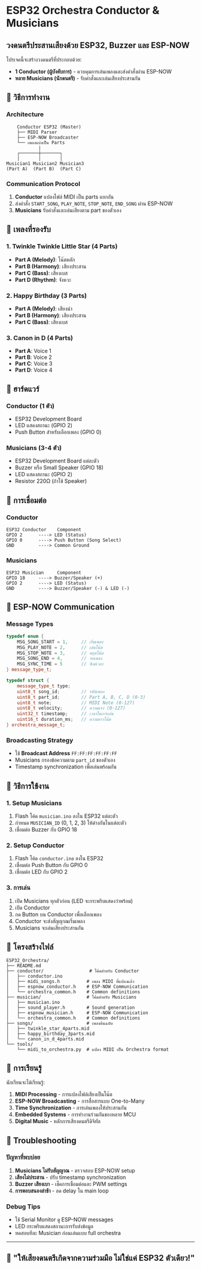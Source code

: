 # ESP32 Orchestra Conductor & Musicians
## วงดนตรีประสานเสียงด้วย ESP32, Buzzer และ ESP-NOW

โปรเจคนี้จะสร้างวงดนตรีที่ประกอบด้วย:
- **1 Conductor (ผู้บังคับการ)** - ควบคุมการเล่นเพลงและส่งคำสั่งผ่าน ESP-NOW
- **หลาย Musicians (นักดนตรี)** - รับคำสั่งและเล่นเสียงประสานกัน

## 🎵 วิธีการทำงาน

### Architecture
```
    Conductor ESP32 (Master)
    ├── MIDI Parser
    ├── ESP-NOW Broadcaster  
    └── เพลงแบ่งเป็น Parts
            |
    ┌───────┼───────┐
    │       │       │
Musician1 Musician2 Musician3
(Part A)  (Part B)  (Part C)
```

### Communication Protocol
1. **Conductor** แปลงไฟล์ MIDI เป็น parts แยกกัน
2. ส่งคำสั่ง `START_SONG`, `PLAY_NOTE`, `STOP_NOTE`, `END_SONG` ผ่าน ESP-NOW
3. **Musicians** รับคำสั่งและเล่นเสียงตาม part ของตัวเอง

## 🎼 เพลงที่รองรับ

### 1. Twinkle Twinkle Little Star (4 Parts)
- **Part A (Melody)**: โน๊ตหลัก
- **Part B (Harmony)**: เสียงประสาน
- **Part C (Bass)**: เสียงเบส
- **Part D (Rhythm)**: จังหวะ

### 2. Happy Birthday (3 Parts)  
- **Part A (Melody)**: เสียงนำ
- **Part B (Harmony)**: เสียงประสาน
- **Part C (Bass)**: เสียงเบส

### 3. Canon in D (4 Parts)
- **Part A**: Voice 1
- **Part B**: Voice 2  
- **Part C**: Voice 3
- **Part D**: Voice 4

## 🔧 ฮาร์ดแวร์

### Conductor (1 ตัว)
- ESP32 Development Board
- LED แสดงสถานะ (GPIO 2)
- Push Button สำหรับเลือกเพลง (GPIO 0)

### Musicians (3-4 ตัว)
- ESP32 Development Board แต่ละตัว
- Buzzer หรือ Small Speaker (GPIO 18)
- LED แสดงสถานะ (GPIO 2)
- Resistor 220Ω (ถ้าใช้ Speaker)

## 🔗 การเชื่อมต่อ

### Conductor
```
ESP32 Conductor    Component
GPIO 2      ----> LED (Status)
GPIO 0      ----> Push Button (Song Select)
GND         ----> Common Ground
```

### Musicians
```
ESP32 Musician     Component
GPIO 18     ----> Buzzer/Speaker (+)
GPIO 2      ----> LED (Status)
GND         ----> Buzzer/Speaker (-) & LED (-)
```

## 📡 ESP-NOW Communication

### Message Types
```cpp
typedef enum {
    MSG_SONG_START = 1,     // เริ่มเพลง
    MSG_PLAY_NOTE = 2,      // เล่นโน๊ต
    MSG_STOP_NOTE = 3,      // หยุดโน๊ต  
    MSG_SONG_END = 4,       // จบเพลง
    MSG_SYNC_TIME = 5       // ซิงค์เวลา
} message_type_t;

typedef struct {
    message_type_t type;
    uint8_t song_id;        // รหัสเพลง
    uint8_t part_id;        // Part A, B, C, D (0-3)
    uint8_t note;           // MIDI Note (0-127)
    uint8_t velocity;       // ความแรง (0-127)
    uint32_t timestamp;     // เวลาในการเล่น
    uint16_t duration_ms;   // ความยาวโน๊ต
} orchestra_message_t;
```

### Broadcasting Strategy
- ใช้ **Broadcast Address** `FF:FF:FF:FF:FF:FF`
- Musicians กรองข้อความตาม `part_id` ของตัวเอง
- Timestamp synchronization เพื่อเล่นพร้อมกัน

## 🚀 วิธีการใช้งาน

### 1. Setup Musicians
1. Flash โค้ด `musician.ino` ลงใน ESP32 แต่ละตัว
2. กำหนด `MUSICIAN_ID` (0, 1, 2, 3) ให้ต่างกันในแต่ละตัว
3. เชื่อมต่อ Buzzer กับ GPIO 18

### 2. Setup Conductor  
1. Flash โค้ด `conductor.ino` ลงใน ESP32
2. เชื่อมต่อ Push Button กับ GPIO 0
3. เชื่อมต่อ LED กับ GPIO 2

### 3. การเล่น
1. เปิด Musicians ทุกตัวก่อน (LED จะกระพริบแสดงว่าพร้อม)
2. เปิด Conductor 
3. กด Button บน Conductor เพื่อเลือกเพลง
4. Conductor จะส่งสัญญาณเริ่มเพลง
5. Musicians จะเล่นเสียงประสานกัน

## 📁 โครงสร้างไฟล์

```
ESP32_Orchestra/
├── README.md
├── conductor/                 # โค้ดสำหรับ Conductor
│   ├── conductor.ino
│   ├── midi_songs.h          # เพลง MIDI ที่แปลงแล้ว
│   ├── espnow_conductor.h    # ESP-NOW Communication
│   └── orchestra_common.h    # Common definitions
├── musician/                 # โค้ดสำหรับ Musicians  
│   ├── musician.ino
│   ├── sound_player.h        # Sound generation
│   ├── espnow_musician.h     # ESP-NOW Communication
│   └── orchestra_common.h    # Common definitions
├── songs/                    # เพลงต้นฉบับ
│   ├── twinkle_star_4parts.mid
│   ├── happy_birthday_3parts.mid
│   └── canon_in_d_4parts.mid
└── tools/
    └── midi_to_orchestra.py  # แปลง MIDI เป็น Orchestra format
```

## 🎯 การเรียนรู้

นักเรียนจะได้เรียนรู้:
1. **MIDI Processing** - การแปลงไฟล์เสียงเป็นโน๊ต
2. **ESP-NOW Broadcasting** - การสื่อสารแบบ One-to-Many
3. **Time Synchronization** - การเล่นเพลงให้ประสานกัน
4. **Embedded Systems** - การทำงานร่วมกันของหลาย MCU
5. **Digital Music** - หลักการเสียงดนตรีดิจิทัล

## 🔧 Troubleshooting

### ปัญหาที่พบบ่อย
1. **Musicians ไม่รับสัญญาณ** - ตรวจสอบ ESP-NOW setup
2. **เสียงไม่ประสาน** - ปรับ timestamp synchronization  
3. **Buzzer เสียงเบา** - เช็คการเชื่อมต่อและ PWM settings
4. **การตอบสนองล่าช้า** - ลด delay ใน main loop

### Debug Tips
- ใช้ Serial Monitor ดู ESP-NOW messages
- LED กระพริบแสดงสถานะการรับส่งข้อมูล
- ทดสอบทีละ Musician ก่อนเล่นแบบ full orchestra

---

## 🎵 "ให้เสียงดนตรีเกิดจากความร่วมมือ ไม่ใช่แค่ ESP32 ตัวเดียว!"